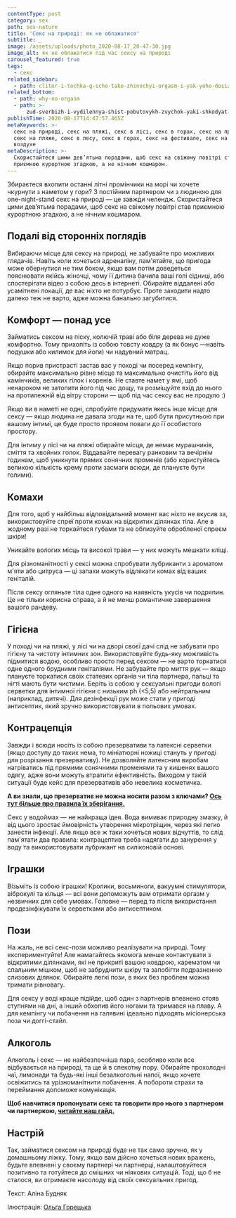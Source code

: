 ```yaml
---
contentType: post
category: sex
path: sex-nature
title: 'Секс на природі: як не облажатися'
subtitle: _
image: /assets/uploads/photo_2020-08-17_20-47-30.jpg
image_alt: як не облажатися під час сексу на природі
carousel_featured: true
tags:
  - секс
related_sidebar:
  - path: clitor-i-tochka-g-scho-take-zhinochyi-orgasm-i-yak-yoho-dosiahty
related_bottom:
  - path: why-no-orgasm
  - path: >-
      zud-sverbizh-i-vydilennya-shist-pobutovykh-zvychok-yaki-shkodyat-intymnomu-zdorovyu
publishTime: 2020-08-17T14:47:57.465Z
metaKeywords: >-
  секс на природі, секс на пляжі, секс в лісі, секс в горах, секс на природе,
  секс на пляже, секс в лесу, секс в горах, секс на фестивале, секс на свежем
  воздухе
metaDescription: >-
  Скористайтеся цими дев’ятьма порадами, щоб секс на свіжому повітрі став
  приємною курортною згадкою, а не нічним кошмаром.
---
```

Збираєтеся вхопити останні літні промінчики на морі чи хочете чкурнути з наметом у гори? З постійним партнером чи з людиною для one-night-stand секс на природі — це завжди челендж. Скористайтеся цими дев’ятьма порадами, щоб секс на свіжому повітрі став приємною курортною згадкою, а не нічним кошмаром.

## Подалі від сторонніх поглядів

Вибираючи місце для сексу на природі, не забувайте про можливих глядачів. Навіть коли хочеться адреналіну, пам'ятайте, що пригода може обернутися не тим боком, якщо вам потім доведеться пояснювати якійсь жіночці, чому її дитина бачила ваші голі сідниці, або спостерігати відео з собою десь в інтернеті. Обирайте віддалені або усамітнені локації, де вас ніхто не потурбує. Проте заходити надто далеко теж не варто, адже можна банально загубитися.

## Комфорт — понад усе

Займатись сексом на піску, колючій траві або біля дерева не дуже комфортно. Тому прихопіть із собою товсту ковдру (а як бонус —навіть подушки або килимок для йоги) чи надувний матрац.

Якщо порив пристрасті застав вас у поході чи посеред кемпінгу, обирайте максимально рівне місце та максимально очистіть його від камінчиків, великих гілок і коренів. Не ставте намет у ямі, щоб ненароком не затопити його під час дощу, та розміщуйте вхід до нього на протилежній від вітру сторони — щоб під час сексу вас не продуло :)

Якщо ви в наметі не одні, спробуйте придумати якесь інше місце для сексу — якщо людина не давала згоди на те, щоб бути присутньою при вашому інтимі, це буде просто проявом поваги до її особистого простору.

Для інтиму у лісі чи на пляжі обирайте місця, де немає мурашників, сміття та хвойних голок. Віддавайте перевагу ранковим та вечірнім годинам, щоб уникнути прямих сонячних променів (або користуйтесь великою кількість крему проти засмаги всюди, де плануєте бути голими).

## Комахи

Для того, щоб у найбільш відповідальний момент вас ніхто не вкусив за, використовуйте спреї проти комах на відкритих ділянках тіла. Але в жодному разі не торкайтеся губами та не облизуйте обробленої спреєм шкіри!

Уникайте вологих місць та високої трави — у них можуть мешкати кліщі.

Для різноманітності у сексі можна спробувати лубриканти з ароматом м'яти або цитруса — ці запахи можуть відлякати комах від ваших геніталій.

Після сексу огляньте тіла одне одного на наявність укусів чи подряпин. Це не тільки корисна справа, а й не менш романтичне завершення вашого рандеву.

## Гігієна

У поході чи на пляжі, у лісі чи на дворі своєї дачі слід не забувати про гігієну та чистоту інтимних зон. Використовуйте будь-яку можливість підмитися водою, особливо просто перед сексом — не варто торкатися одне одного брудними геніталіями. Не забувайте про миття рук — якщо плануєте торкатися своїх статевих органів чи тіла партнера, пальці та нігті мають бути чистими. Беріть із собою у сексуальні пригоди вологі серветки для інтимної гігієни с низьким ph (<5,5) або нейтральним (наприклад, дитячі). Для дезінфекції рук може стати у пригоді антисептик, який зручно використовувати в польових умовах.

## Контрацепція

Завжди і всюди носіть із собою презервативи та латексні серветки (якщо доступу до таких нема, то мініатюрні ножиці стануть у пригоді для розрізання презервативу). Не дозволяйте латексним виробам нагріватись під прямими сонячними променями та у кишенях вашого одягу, адже вони можуть втратити ефективність. Виходом у такій ситуації буде кейс для презервативів або невелика косметичка.

**А ви знали, що презерватив не можна носити разом з ключами? [Ось тут більше про правила їх зберігання.](https://vpershe.com/articles/prezervatyvy-yak-korystuvatysya-yaki-buvayut)**

Секс у водоймах — не найкраща ідея. Вода вимиває природну змазку, й від цього зростає ймовірність утворення мікротріщин, через які легко занести інфекції. Але якщо все ж таки хочеться нових відчуттів, то слід пам'ятати два правила: контрацептив треба надягати до занурення у воду та використовувати лубрикант на силіконовій основі.

## Іграшки

Візьміть із собою іграшки! Кролики, восьминоги, вакуумні стимулятори, віброкулі та кільця — всі вони допоможуть вам отримати оргазм у незвичних для себе умовах. Головне — перед та після використання продезінфікувати їх серветками або антисептиком.

## Пози

На жаль, не всі секс-пози можливо реалізувати на природі. Тому експериментуйте! Але намагайтесь якомога менше контактувати з відкритими ділянками, які не прикриті вашою ковдрою, карематом чи спальним мішком, щоб не забруднити шкіру та запобігти подразненню слизових ділянок. Обирайте легкі пози, в яких без проблем можна тримати рівновагу.

Для сексу у воді краще підійде, щоб один з партнерів впевнено стояв ступнями на дні, а інший обхопив його ногами та тримався на плаву. А для кемпінгу чи побачення на галявині ідеально підходять місіонерська поза чи доггі-стайл.

## Алкоголь

Алкоголь і секс — не найбезпечніша пара, особливо коли все відбувається на природі, та ще й в спекотну пору. Обирайте прохолодні чаї, лимонади та будь-які інші безалкогольні напої, якщо хочете освіжитись та урізноманітнити побачення. А побороти страхи та переймання допоможе комунікація.

**Щоб навчитися пропонувати секс та говорити про нього з партнером чи партнеркою, [читайте наш гайд.](https://vpershe.com/sexoteca/yak-govoriti-pro-seks-iz-partnerom-chi-partnerkoyu-the-village)**

## Настрій

Так, займатися сексом на природі буде не так само зручно, як у домашньому ліжку. Тому, якщо вам дійсно хочеться нових вражень, будьте впевнені у своєму партнері чи партнерці, налаштовуйтеся позитивно та готуйтеся до смішних чи ніякових ситуацій. Тоді, що б не сталося, ви отримаєте насолоду від своїх сексуальних пригод.



Текст: Аліна Будняк

Ілюстрація: [Ольга Горецька](https://www.instagram.com/olha.horetska/)
